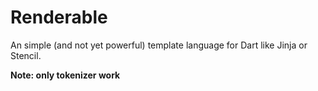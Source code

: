 Renderable
==========
An simple (and not yet powerful) template language for Dart like Jinja or Stencil.

**Note: only tokenizer work**
